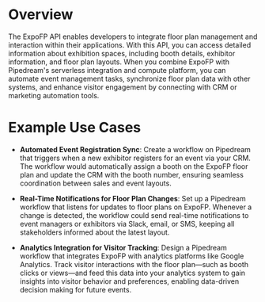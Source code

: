 # Overview

The ExpoFP API enables developers to integrate floor plan management and interaction within their applications. With this API, you can access detailed information about exhibition spaces, including booth details, exhibitor information, and floor plan layouts. When you combine ExpoFP with Pipedream's serverless integration and compute platform, you can automate event management tasks, synchronize floor plan data with other systems, and enhance visitor engagement by connecting with CRM or marketing automation tools.

# Example Use Cases

- **Automated Event Registration Sync**: Create a workflow on Pipedream that triggers when a new exhibitor registers for an event via your CRM. The workflow would automatically assign a booth on the ExpoFP floor plan and update the CRM with the booth number, ensuring seamless coordination between sales and event layouts.

- **Real-Time Notifications for Floor Plan Changes**: Set up a Pipedream workflow that listens for updates to floor plans on ExpoFP. Whenever a change is detected, the workflow could send real-time notifications to event managers or exhibitors via Slack, email, or SMS, keeping all stakeholders informed about the latest layout.

- **Analytics Integration for Visitor Tracking**: Design a Pipedream workflow that integrates ExpoFP with analytics platforms like Google Analytics. Track visitor interactions with the floor plan—such as booth clicks or views—and feed this data into your analytics system to gain insights into visitor behavior and preferences, enabling data-driven decision making for future events.
